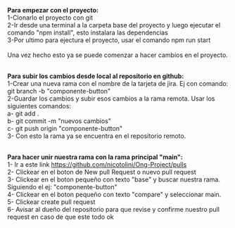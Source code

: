 **Para empezar con el proyecto:**<br />
1-Clonarlo el proyecto con git<br />
2-Ir desde una terminal a la carpeta base del proyecto y luego ejecutar el comando "npm install", esto instalara las dependencias<br />
3-Por ultimo para ejectura el proyecto, usar el comando npm run start<br /><br />
Una vez hecho esto ya se puede comenzar a hacer cambios en el proyecto.<br /><br />

**Para subir los cambios desde local al repositorio en github:** <br />
1-Crear una nueva rama con el nombre de la tarjeta de jira. Ej con comando: git branch -b "componente-button"<br />
2-Guardar los cambios y subir esos cambios a la rama remota. Usar los siguientes comandos:<br />
  a- git add .<br />
  b- git commit -m "nuevos cambios"<br />
  c- git push origin "componente-button"<br />
3- Con esto la rama ya se encuentra en el repositorio remoto.<br /><br />


**Para hacer unir nuestra rama con la rama principal "main":** <br />
1- Ir a este link https://github.com/nicotolini/Ong-Project/pulls<br />
2- Clickear en el boton de New pull Request o nuevo pull request<br />
3- Clickear en el boton pequeño con texto "base" y buscar nuestra rama. Siguiendo el ej: "componente-button"<br />
4- Clickear en el boton pequeño con texto "compare" y seleccionar main.<br />
5- Clickear create pull request<br />
6- Avisar al dueño del repositorio para que revise y confirme nuestro pull request en caso de que este todo ok<br />
